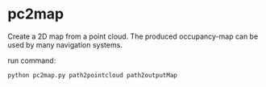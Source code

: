 # pc2map
Create a 2D map from a point cloud. The produced occupancy-map can be used by many navigation systems.

run command:

`python pc2map.py path2pointcloud path2outputMap`
